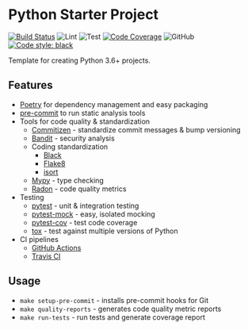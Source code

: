 # Python Starter Project

[![Build Status](https://travis-ci.com/sven9/python-starter-project.svg?branch=main)](https://travis-ci.com/sven9/python-starter-project)
![Lint](https://github.com/sven9/python-starter-project/actions/workflows/lint.yml/badge.svg)
![Test](https://github.com/sven9/python-starter-project/actions/workflows/test.yml/badge.svg)
[![Code Coverage](https://img.shields.io/codecov/c/github/sven9/python-starter-project)](https://codecov.io/github/sven9/python-starter-project)
![GitHub](https://img.shields.io/github/license/sven9/python-starter-project)
[![Code style: black](https://img.shields.io/badge/code%20style-black-000000.svg)](https://github.com/psf/black)

Template for creating Python 3.6+ projects.

## Features
* [Poetry](https://python-poetry.org) for dependency management and easy packaging
* [pre-commit](https://pre-commit.com/) to run static analysis tools
* Tools for code quality & standardization
    * [Commitizen](https://github.com/commitizen-tools/commitizen) - standardize commit messages & bump versioning
    * [Bandit](https://github.com/PyCQA/bandit) - security analysis
    * Coding standardization
        * [Black](https://github.com/psf/black)
        * [Flake8](https://github.com/PyCQA/flake8)
        * [isort](https://github.com/PyCQA/isort)
    * [Mypy](https://github.com/python/mypy) - type checking
    * [Radon](https://github.com/rubik/radon) - code quality metrics
* Testing
    * [pytest](https://github.com/pytest-dev/pytest) - unit & integration testing
    * [pytest-mock](https://github.com/pytest-dev/pytest-mock) - easy, isolated mocking
    * [pytest-cov](https://github.com/pytest-dev/pytest-cov) - test code coverage
    * [tox](https://github.com/tox-dev/tox) - test against multiple versions of Python
* CI pipelines
    * [GitHub Actions](https://github.com/features/actions)
    * [Travis CI](https://www.travis-ci.com)

## Usage
* `make setup-pre-commit` - installs pre-commit hooks for Git
* `make quality-reports` - generates code quality metric reports
* `make run-tests` - run tests and generate coverage report
